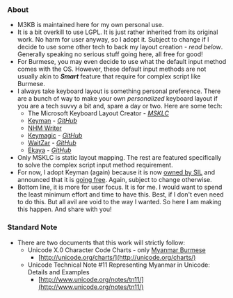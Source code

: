 ### About
- M3KB is maintained here for my own personal use. 
- It is a bit overkill to use LGPL. It is just rather inherited from its original work. No harm for user anyway, so I adopt it. Subject to change if I decide to use some other tech to back my layout creation - _read below_. Generally speaking no serious stuff going here, all free for good!
- For Burmese, you may even decide to use what the default input method comes with the OS. However, these default input methods are not usually akin to ___Smart___ feature that require for complex script like Burmese.
- I always take keyboard layout is something personal preference. There are a bunch of way to make your own _personalized_ keyboard layout if you are a tech suvvy a bit and, spare a day or two. Here are some tech:
  - The Microsoft Keyboard Layout Creator - [_MSKLC_](https://msdn.microsoft.com/en-us/globalization/keyboardlayouts.aspx)
  - [Keyman](https://keyman.com/) - [_GitHub_](https://github.com/keymanapp)
  - [NHM Writer](http://software.nhm.in/products/writer)
  - [Keymagic](https://keymagic.net/) - [_GitHub_](https://github.com/thantthet/keymagic)
  - [WaitZar](https://code.google.com/archive/p/waitzar/) - [_GitHub_](https://github.com/yathit/waitzar)
  - [Ekaya](http://thanlwinsoft.github.io/www.thanlwinsoft.org/ThanLwinSoft/Ekaya/) - [_GitHub_](https://github.com/thanlwinsoft/ekaya)
- Only MSKLC is static layout mapping. The rest are featured specifically to solve the complex script input method requirement.
- For now, I adopt Keyman (again) because it is now [owned by SIL](https://keyman.com/sil-acquisition/) and announced that it is [going free](https://keyman.com/free/). Again, subject to change otherwise.
- Bottom line, it is more for user focus. It is for me. I would want to spend the least minimum effort and time to have this. Best, if I don't even need to do this. But all avil are void to the way I wanted. So here I am making this happen. And share with you!

### Standard Note
- There are two documents that this work will strictly follow:
  - Unicode X.0 Character Code Charts - only [Myanmar Burmese](http://unicode.org/charts/PDF/U1000.pdf)
    - [http://unicode.org/charts/](http://unicode.org/charts/)
  - Unicode Technical Note #11 Representing Myanmar in Unicode: Details and Examples 
    - [http://www.unicode.org/notes/tn11/](http://www.unicode.org/notes/tn11/)
